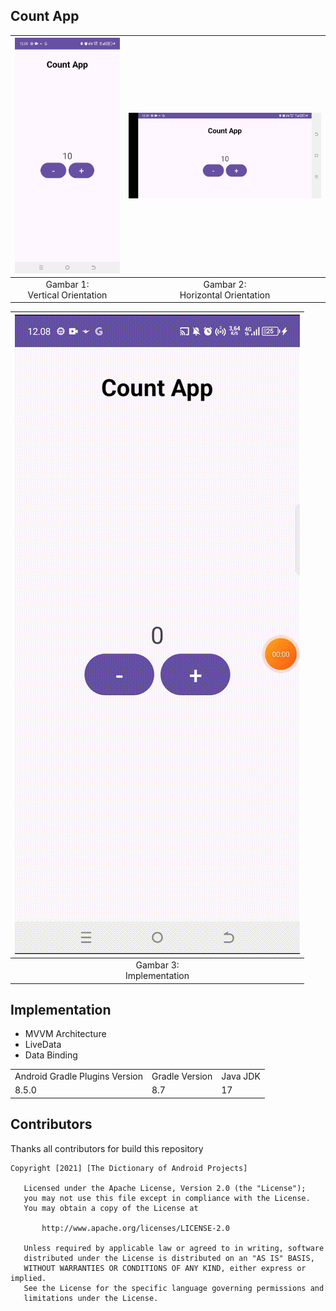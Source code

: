 ## Count App

| ![Gambar 1](./documentation/SS_CountApp_01.jpg) | ![Gambar 2](./documentation/SS_CountApp_02.jpg) |
|:-----------------------------------------------:|:-----------------------------------------------:|
|       Gambar 1: <br> Vertical Orientation       |      Gambar 2: <br> Horizontal Orientation      |

| ![Gambar 1](./documentation/Video_CountApp.gif) |
|:-----------------------------------------------:|
|          Gambar 3: <br> Implementation          |

## Implementation
- MVVM Architecture
- LiveData
- Data Binding

<table>
    <tr>
        <td>Android Gradle Plugins Version</td>
        <td>Gradle Version</td>
        <td>Java JDK</td>
    </tr>
    <tr>
        <td>8.5.0</td>
        <td>8.7</td>
        <td>17</td>
    </tr>
</table>

## Contributors
Thanks all contributors for build this repository

```
Copyright [2021] [The Dictionary of Android Projects]

   Licensed under the Apache License, Version 2.0 (the "License");
   you may not use this file except in compliance with the License.
   You may obtain a copy of the License at

       http://www.apache.org/licenses/LICENSE-2.0

   Unless required by applicable law or agreed to in writing, software
   distributed under the License is distributed on an "AS IS" BASIS,
   WITHOUT WARRANTIES OR CONDITIONS OF ANY KIND, either express or implied.
   See the License for the specific language governing permissions and
   limitations under the License.
   
```   
